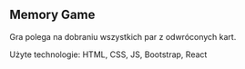 ## Memory Game

Gra polega na dobraniu wszystkich par z odwróconych kart.

Użyte technologie: HTML, CSS, JS, Bootstrap, React
